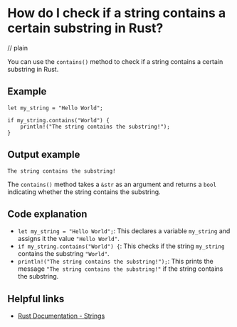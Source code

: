 # How do I check if a string contains a certain substring in Rust?
// plain

You can use the `contains()` method to check if a string contains a certain substring in Rust.

## Example

```
let my_string = "Hello World";

if my_string.contains("World") {
    println!("The string contains the substring!");
}
```
## Output example

```
The string contains the substring!
```

The `contains()` method takes a `&str` as an argument and returns a `bool` indicating whether the string contains the substring.

## Code explanation

- `let my_string = "Hello World";`: This declares a variable `my_string` and assigns it the value `"Hello World"`.
- `if my_string.contains("World") {`: This checks if the string `my_string` contains the substring `"World"`.
- `println!("The string contains the substring!");`: This prints the message `"The string contains the substring!"` if the string contains the substring.

## Helpful links
- [Rust Documentation - Strings](https://doc.rust-lang.org/std/string/struct.String.html)